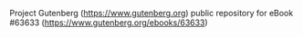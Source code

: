 Project Gutenberg (https://www.gutenberg.org) public repository for eBook #63633 (https://www.gutenberg.org/ebooks/63633)
